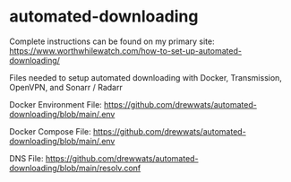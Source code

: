 # automated-downloading


Complete instructions can be found on my primary site: https://www.worthwhilewatch.com/how-to-set-up-automated-downloading/

Files needed to setup automated downloading with Docker, Transmission, OpenVPN, and Sonarr / Radarr

Docker Environment File: https://github.com/drewwats/automated-downloading/blob/main/.env

Docker Compose File: https://github.com/drewwats/automated-downloading/blob/main/.env

DNS File: https://github.com/drewwats/automated-downloading/blob/main/resolv.conf


